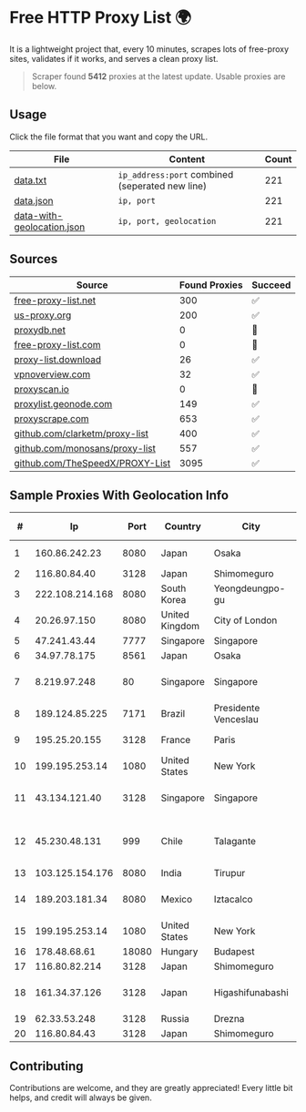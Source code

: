 
# Free HTTP Proxy List 🌍

It is a lightweight project that, every 10 minutes, scrapes lots of free-proxy sites, validates if it works, and serves a clean proxy list.


> Scraper found **5412** proxies at the latest update. Usable proxies are below.

## Usage

Click the file format that you want and copy the URL.


|File|Content|Count|
|----|-------|-----|
|[data.txt](https://raw.githubusercontent.com/themiralay/Proxy-List-World/master/data.txt)|`ip_address:port` combined (seperated new line)|221|
|[data.json](https://raw.githubusercontent.com/themiralay/Proxy-List-World/master/data.json)|`ip, port`|221|
|[data-with-geolocation.json](https://raw.githubusercontent.com/themiralay/Proxy-List-World/master/data-with-geolocation.json)|`ip, port, geolocation`|221|

## Sources

|Source|Found Proxies|Succeed|
|------|-------------|-------|
|[free-proxy-list.net](https://free-proxy-list.net)|300|✅|
|[us-proxy.org](https://www.us-proxy.org)|200|✅|
|[proxydb.net](http://proxydb.net)|0|🚫|
|[free-proxy-list.com](https://free-proxy-list.com/?page=&port=&type%5B%5D=http&type%5B%5D=https&up_time=0&search=Search)|0|🚫|
|[proxy-list.download](https://www.proxy-list.download/HTTP)|26|✅|
|[vpnoverview.com](https://vpnoverview.com/privacy/anonymous-browsing/free-proxy-servers)|32|✅|
|[proxyscan.io](https://www.proxyscan.io)|0|🚫|
|[proxylist.geonode.com](https://proxylist.geonode.com/api/proxy-list?limit=300&page=1&sort_by=lastChecked&sort_type=desc&protocols=http,https)|149|✅|
|[proxyscrape.com](https://api.proxyscrape.com/v2/?request=displayproxies&protocol=http&timeout=10000&country=all&ssl=all&anonymity=all)|653|✅|
|[github.com/clarketm/proxy-list](https://raw.githubusercontent.com/clarketm/proxy-list/master/proxy-list-raw.txt)|400|✅|
|[github.com/monosans/proxy-list](https://raw.githubusercontent.com/monosans/proxy-list/main/proxies/http.txt)|557|✅|
|[github.com/TheSpeedX/PROXY-List](https://raw.githubusercontent.com/TheSpeedX/PROXY-List/master/http.txt)|3095|✅|


## Sample Proxies With Geolocation Info

|#|Ip|Port|Country|City|Internet Service Provider|
|-|--|----|-------|----|-------------------------|
|1|160.86.242.23|8080|Japan|Osaka|Sony Network Communications Inc|
|2|116.80.84.40|3128|Japan|Shimomeguro|InfoSphere|
|3|222.108.214.168|8080|South Korea|Yeongdeungpo-gu|Korea Telecom|
|4|20.26.97.150|8080|United Kingdom|City of London|Microsoft Corporation|
|5|47.241.43.44|7777|Singapore|Singapore|Alibaba Cloud LLC|
|6|34.97.78.175|8561|Japan|Osaka|Google LLC|
|7|8.219.97.248|80|Singapore|Singapore|Alibaba Cloud (Singapore) Private Limited|
|8|189.124.85.225|7171|Brazil|Presidente Venceslau|FIT Telecom Eireli|
|9|195.25.20.155|3128|France|Paris|Orange Business Services|
|10|199.195.253.14|1080|United States|New York|FranTech Solutions|
|11|43.134.121.40|3128|Singapore|Singapore|Shenzhen Tencent Computer Systems Company Limited|
|12|45.230.48.131|999|Chile|Talagante|Telecomunicaciones Mauricio Andres Kasendra Larenas E.I.R.L.|
|13|103.125.154.176|8080|India|Tirupur|Live Fibernet|
|14|189.203.181.34|8080|Mexico|Iztacalco|Total Play Telecomunicaciones SA De CV|
|15|199.195.253.14|1080|United States|New York|FranTech Solutions|
|16|178.48.68.61|18080|Hungary|Budapest|UPC|
|17|116.80.82.214|3128|Japan|Shimomeguro|InfoSphere|
|18|161.34.37.126|3128|Japan|Higashifunabashi|NTT PC Communications, Inc.|
|19|62.33.53.248|3128|Russia|Drezna|TRANS-TELECOM|
|20|116.80.84.43|3128|Japan|Shimomeguro|InfoSphere|



## Contributing

Contributions are welcome, and they are greatly appreciated! Every
little bit helps, and credit will always be given.


